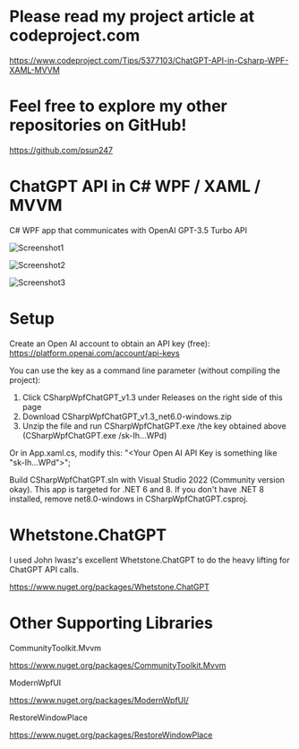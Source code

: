# Please read my project article at codeproject.com
https://www.codeproject.com/Tips/5377103/ChatGPT-API-in-Csharp-WPF-XAML-MVVM

# Feel free to explore my other repositories on GitHub!
https://github.com/psun247

# ChatGPT API in C# WPF / XAML / MVVM
C# WPF app that communicates with OpenAI GPT-3.5 Turbo API

![Screenshot1](https://github.com/psun247/CSharpWpfChatGPT/assets/31531761/93cd7b42-2b38-492c-9659-e07e5d6b0a13)

![Screenshot2](https://github.com/psun247/CSharpWpfChatGPT/assets/31531761/58e7d9e0-3984-4806-88c9-8a51a3d0118e)

![Screenshot3](https://github.com/psun247/CSharpWpfChatGPT/assets/31531761/6ba94def-2aa5-4168-a293-eeb493e2a529)

# Setup
Create an Open AI account to obtain an API key (free):
https://platform.openai.com/account/api-keys

You can use the key as a command line parameter (without compiling the project):
1. Click CSharpWpfChatGPT_v1.3 under Releases on the right side of this page
2. Download CSharpWpfChatGPT_v1.3_net6.0-windows.zip
3. Unzip the file and run CSharpWpfChatGPT.exe /the key obtained above (CSharpWpfChatGPT.exe /sk-Ih...WPd)

Or in App.xaml.cs, modify this:
"<Your Open AI API Key is something like \"sk-Ih...WPd\">";

Build CSharpWpfChatGPT.sln with Visual Studio 2022 (Community version okay).  This app is targeted for .NET 6 and 8.  If you don't have .NET 8 installed, remove net8.0-windows in CSharpWpfChatGPT.csproj.

# Whetstone.ChatGPT
I used John Iwasz's excellent Whetstone.ChatGPT to do the heavy lifting for ChatGPT API calls.

https://www.nuget.org/packages/Whetstone.ChatGPT

# Other Supporting Libraries
CommunityToolkit.Mvvm
 
https://www.nuget.org/packages/CommunityToolkit.Mvvm
 
ModernWpfUI
 
https://www.nuget.org/packages/ModernWpfUI/
 
RestoreWindowPlace

https://www.nuget.org/packages/RestoreWindowPlace
